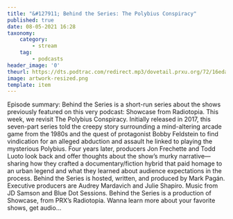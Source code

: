 ```yaml
---
title: "&#127911; Behind the Series: The Polybius Conspiracy"
published: true
date: 08-05-2021 16:28
taxonomy:
    category:
        - stream
    tag:
        - podcasts
header_image: '0'
theurl: https://dts.podtrac.com/redirect.mp3/dovetail.prxu.org/72/16eda471-3dfb-4c37-b08f-56e7f5cb3914/BtS_Polybius_v6.mp3
image: artwork-resized.png
template: item
--- 
```

Episode summary: Behind the Series is a short-run series about the shows previously featured on this very podcast: Showcase from Radiotopia. This week, we revisit The Polybius Conspiracy. Initially released in 2017, this seven-part series told the creepy story surrounding a mind-altering arcade game from the 1980s and the quest of protagonist Bobby Feldstein to find vindication for an alleged abduction and assault he linked to playing the mysterious Polybius. Four years later, producers Jon Frechette and Todd Luoto look back and offer thoughts about the show’s murky narrative—sharing how they crafted a documentary/fiction hybrid that paid homage to an urban legend and what they learned about audience expectations in the process. Behind the Series is hosted, written, and produced by Mark Pagán. Executive producers are Audrey Mardavich and Julie Shapiro. Music from JD Samson and Blue Dot Sessions. Behind the Series is a production of Showcase, from PRX’s Radiotopia. Wanna learn more about your favorite shows, get audio…
